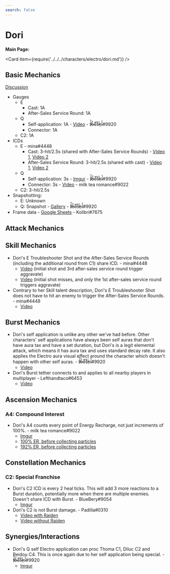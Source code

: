 ```yaml
---
search: false
---
```


# Dori

**Main Page:**

<Card item={require('../../../characters/electro/dori.md')} />

## Basic Mechanics

[Discussion](https://tickets.deeznuts.moe/transcripts/dori-basic-mechanics)  

* Gauges  
  * E  
    * Cast: 1A  
    * After-Sales Service Round: 1A  
  * Q  
    * Self-application: 1A - [Video](https://imgur.com/a/D2u05xG) - f̸̒͂ỏ̶̂o̵͌̚s̶͊̏h̷̤̀ḯ̴̊\#9920  
    * Connector: 1A  
  * C2: 1A  
* ICDs  
  * E - mina\#4448  
    * Cast: 3-hit/2.5s (shared with After-Sales Service Rounds) - [Video 1](https://youtu.be/ME_gbRu36zc), [Video 2](https://youtu.be/MfBSVHkc4Jk) 
    * After-Sales Service Round: 3-hit/2.5s (shared with cast) - [Video 1](https://youtu.be/ME_gbRu36zc), [Video 2](https://youtu.be/MfBSVHkc4Jk)  
  * Q  
    * Self-application: 3s - [Imgur](https://imgur.com/a/9Fg9Vdm) - f̸̒͂ỏ̶̂o̵͌̚s̶͊̏h̷̤̀ḯ̴̊\#9920  
    * Connector: 3s - [Video](https://youtu.be/90eJ9s2GJh4) - milk tea romance#9022  
  * C2: 3-hit/2.5s  
* Snapshotting:  
  * E: Unknown  
  * Q: Snapshot - [Gallery](https://imgur.com/a/FN0PV8C) - f̸̒͂ỏ̶̂o̵͌̚s̶͊̏h̷̤̀ḯ̴̊\#9920  
* Frame data - [Google Sheets](https://docs.google.com/spreadsheets/d/1F7mZ269IdPtu0JogHnnUdewG11g2rq3-2KWj5m2BbBY/edit?usp=sharing) - Kolibri\#7675  

## Attack Mechanics

## Skill Mechanics
* Dori's E Troubleshooter Shot and the After-Sales Service Rounds (including the additional round from C1) share ICD. - mina\#4448  
  - [Video](https://youtu.be/ME_gbRu36zc) (initial shot and 3rd after-sales service round trigger aggravate)  
  - [Video](https://youtu.be/MfBSVHkc4Jk) (initial shot misses, and only the 1st after-sales service round triggers aggravate)  
* Contrary to her Skill talent description, Dori's E Troubleshooter Shot does not have to hit an enemy to trigger the After-Sales Service Rounds. - mina\#4448  
  - [Video](https://youtu.be/MfBSVHkc4Jk)  

## Burst Mechanics
* Dori's self application is unlike any other we've had before. Other characters' self applications have always been self auras that don't have aura tax and have a set duration, but Dori's is a legit elemental attack, which means it has aura tax and uses standard decay rate. It also applies the Electro aura visual effect around the character which doesn't happen with other self auras. - f̸̒͂ỏ̶̂o̵͌̚s̶͊̏h̷̤̀ḯ̴̊\#9920  
  - [Video](https://youtu.be/unCIWxypvno)
* Dori's Burst tether connects to and applies to all nearby players in multiplayer - Lefthandtaco\#6453
  - [Video](https://youtu.be/unCIWxypvno)

## Ascension Mechanics

### A4: Compound Interest
* Dori's A4 counts every point of Energy Recharge, not just increments of 100%. - milk tea romance\#9022  
  - [Imgur](https://imgur.com/a/6MD1ZYr)  
  - [100% ER, before collecting particles](https://imgur.com/Cd3Y4c7)  
  - [192% ER, before collecting particles](https://imgur.com/kgtoTYU)  

## Constellation Mechanics

### C2: Special Franchise
* Dori's C2 ICD is every 2 heal ticks. This will add 3 more reactions to a Burst duration, potentially more when there are multiple enemies. Doesn't share ICD with Burst. - BlueBery\#9054  
  - [Imgur](https://imgur.com/ox13neD)  
* Dori's C2 is not Burst damage. - Padilla\#0310  
  - [Video with Raiden](https://youtu.be/quFw_jShu1I)  
  - [Video without Raiden](https://youtu.be/4fUxEFPbxOk)  

## Synergies/Interactions
* Dori's Q self Electro application can proc Thoma C1, Diluc C2 and Beidou C4. This is once again due to her self application being special. - f̸̒͂ỏ̶̂o̵͌̚s̶͊̏h̷̤̀ḯ̴̊\#9920
  - [Imgur](https://imgur.com/a/7QZQmp6)  
